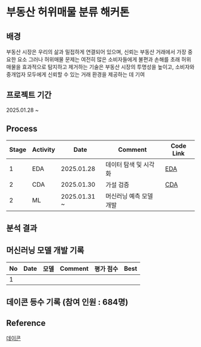 # 부동산 허위매물 분류 해커톤

## 배경

부동산 시장은 우리의 삶과 밀접하게 연결되어 있으며, 신뢰는 부동산 거래에서 가장 중요한 요소
그러나 허위매물 문제는 여전히 많은 소비자들에게 불편과 손해를 초래
허위매물을 효과적으로 탐지하고 제거하는 기술은 부동산 시장의 투명성을 높이고,
소비자와 중개업자 모두에게 신뢰할 수 있는 거래 환경을 제공하는 데 기여

## 프로젝트 기간

2025.01.28 ~

## Process

|Stage|Activity|Date|Comment|Code Link|
|--|--|--|--|--|
|1|EDA|2025.01.28|데이터 탐색 및 시각화|[EDA](https://github.com/SeokcheonMoon/dacon_realestate_fraud_detector/blob/main/DA/EDA.ipynb)|
|2|CDA|2025.01.30|가설 검증|[CDA](https://github.com/SeokcheonMoon/dacon_realestate_fraud_detector/blob/main/DA/CDA.ipynb)|
|2|ML|2025.01.31 ~|머신러닝 예측 모델 개발||

## 분석 결과



## 머신러닝 모델 개발 기록

|No|Date|모델|Comment|평가 점수|Best|
|--|--|--|--|--|--|
|1||||||


## 데이콘 등수 기록 (참여 인원 : 684명)


## Reference

[데이콘](https://dacon.io/competitions/official/236439/overview/description)